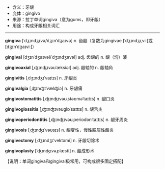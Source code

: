 - <span class="definition">含义：牙龈</span>
- <span class="definition">变体：gingivo</span>
- <span class="definition">来源：拉丁单词gingiva（意为gums，即牙龈）</span>
- <span class="definition">用途：构成牙龈相关词汇</span>


---


<span class="vocabulary">**gingiva**</span> [ˈdʒɪndʒɪvə/dʒɪnˈdʒaɪvə] n. 齿龈（复数为gingivae [ˈdʒɪndʒɪˌviː]或[dʒɪnˈdʒaɪviː]）

<span class="vocabulary">**gingival**</span> [dʒɪnˈdʒaɪvəl/ˈdʒɪndʒəvəl] adj. 齿龈的 n. 龈（沟）液

<span class="vocabulary">**gingivoaxial**</span> [ˌʤɪnʤɪvəʊˈæksiəl] adj. 龈轴的 n. 龈轴角

<span class="vocabulary">**gingivitis**</span> [ˌdʒɪndʒɪˈvaɪtɪs] n. 牙龈炎

<span class="vocabulary">**gingivalgia**</span> [ˌʤɪnʤɪˈvælʤiə] n. 牙龈痛

<span class="vocabulary">**gingivostomatitis**</span> [ˌʤɪnʤɪvəʊˌstəʊməˈtaɪtɪs] n. 龈口炎

<span class="vocabulary">**gingivoglossitis**</span> [ˌʤɪnʤɪvəʊglɒˈsaɪtɪs] n. 龈舌炎

<span class="vocabulary">**gingivoperiodontitis**</span> [ˌʤɪnʤɪvəʊˌperiɒdɒnˈtaɪtɪs] n. 龈牙周炎

<span class="vocabulary">**gingivosis**</span> [ˌʤɪnʤɪˈvəʊsɪs] n. 龈变性，慢性脱屑性龈炎

<span class="vocabulary">**gingivectomy**</span> [ˌdʒɪndʒɪˈvektəmi] n. 牙龈切除术

<span class="vocabulary">**gingivoplasty**</span> [ˈʤɪnʤɪvəˌplæsti] n. 龈成形术

【说明：单词gingiva和gingival极常用，可构成很多固定搭配】
